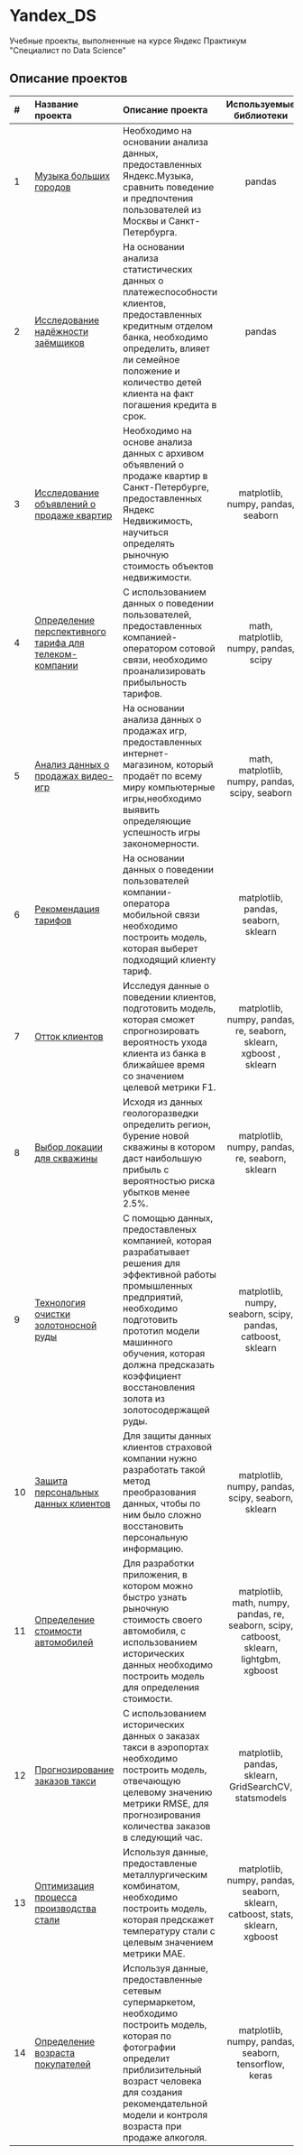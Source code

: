 # Yandex_DS
Учебные проекты, выполненные на курсе Яндекс Практикум "Специалист по Data Science"

## Описание проектов 

| # | Название проекта | Описание проекта | Используемые библиотеки |
| :-------------------- | :-------------------- | :--------------------- |:---------------------------:|
| 1 | [Музыка больших городов](https://github.com/MariaPyat/Yandex_DS/blob/main/01_Big%20cities%20music/Музыка%20больших%20городов.ipynb "Музыка больших городов") | Необходимо на основании анализа данных, предоставленных Яндекс.Музыка, сравнить поведение и предпочтения пользователей из Москвы и Санкт-Петербурга. | pandas |
| 2 | [Исследование надёжности заёмщиков](https://github.com/MariaPyat/Yandex_DS/blob/main/02_Credit%20risk%20evaluation/Исследование%20надёжности%20заёмщиков.ipynb "Исследование надёжности заёмщиков")| На основании анализа статистических данных о платежеспособности клиентов, предоставленных кредитным отделом банка, необходимо определить, влияет ли семейное положение и количество детей клиента на факт погашения кредита в срок. | pandas |
| 3 | [Исследование объявлений о продаже квартир](https://github.com/MariaPyat/Yandex_DS/blob/main/03_Apartments%20sale%20ads%20research/Исследование%20объявлений%20о%20продаже%20квартир.ipynb "Исследование объявлений о продаже квартир") | Необходимо на основе анализа данных с архивом объявлений о продаже квартир в Санкт-Петербурге, предоставленных Яндекс Недвижимость, научиться определять рыночную стоимость объектов недвижимости. | matplotlib, numpy, pandas, seaborn |
| 4 | [Определение перспективного тарифа для телеком-компании](https://github.com/MariaPyat/Yandex_DS/blob/main/04_Determination%20of%20a%20tariff%20for%20a%20telecom%20company/Определение%20перспективного%20тарифа%20для%20телеком.ipynb "Определение перспективного тарифа для телеком-компании") | С использованием данных о поведении пользователей, предоставленных компанией-оператором сотовой связи, необходимо проанализировать прибыльность тарифов. | math, matplotlib, numpy, pandas, scipy |
| 5 | [Анализ данных о продажах видео-игр](https://github.com/MariaPyat/Yandex_DS/blob/main/05_Video-games%20sales%20analysis/Анализ%20продаж%20видео-игр.ipynb "Анализ данных о продажах видео-игр") | На основании анализа данных о продажах игр, предоставленных интернет-магазином, который продаёт по всему миру компьютерные игры,необходимо выявить определяющие успешность игры закономерности.| math, matplotlib, numpy, pandas, scipy, seaborn |
| 6 | [Рекомендация тарифов](https://github.com/MariaPyat/Yandex_DS/blob/main/06_Recommendation%20of%20tariffs/Рекомендация%20тарифов.ipynb "Рекомендация тарифов") | На основании данных о поведении пользователей компании-оператора мобильной связи необходимо построить модель, которая выберет подходящий клиенту тариф. | matplotlib, pandas, seaborn, sklearn |
| 7 | [Отток клиентов](https://github.com/MariaPyat/Yandex_DS/blob/main/07_Bank%20customer%20churn/Отток%20клиентов.ipynb "Отток клиентов") | Исследуя данные о поведении клиентов, подготовить модель, которая сможет спрогнозировать вероятность ухода клиента из банка в ближайшее время со значением целевой метрики F1. | matplotlib, numpy, pandas, re, seaborn, sklearn, xgboost , sklearn |
| 8 | [Выбор локации для скважины](https://github.com/MariaPyat/Yandex_DS/blob/main/08_Choosing%20a%20location%20for%20a%20well/Выбор%20локации%20для%20скважины.ipynb "Выбор локации для скважины") | Исходя из данных геологоразведки определить регион, бурение новой скважины в котором даст наибольшую прибыль с вероятностью риска убытков менее 2.5%.  | matplotlib, numpy, pandas, re, seaborn, sklearn |	
| 9 | [Технология очистки золотоносной руды](https://github.com/MariaPyat/Yandex_DS/blob/main/09_Gold%20recovery/Технология%20очистки%20золотоносной%20руды.ipynb "Технология очистки золотоносной руды") | С помощью данных, предоставленых компанией, которая разрабатывает решения для эффективной работы промышленных предприятий, необходимо подготовить прототип модели машинного обучения, которая должна предсказать коэффициент восстановления золота из золотосодержащей руды.  | matplotlib, numpy, seaborn, scipy, pandas, catboost, sklearn |
| 10 | [Защита персональных данных клиентов](https://github.com/MariaPyat/Yandex_DS/blob/main/10_Client%20personal%20data%20protection/Защита%20персональных%20данных%20клиентов.ipynb "Защита персональных данных клиентов") | Для защиты данных клиентов страховой компании нужно разработать такой метод преобразования данных, чтобы по ним было сложно восстановить персональную информацию. | matplotlib, numpy, pandas, scipy, seaborn, sklearn |
| 11 | [Определение стоимости автомобилей](https://github.com/MariaPyat/Yandex_DS/blob/main/11_Car%20price%20determination/Определение%20стоимости%20автомобилей.ipynb "Определение стоимости автомобилей") | Для разработки приложения, в котором можно быстро узнать рыночную стоимость своего автомобиля, с использованием исторических данных необходимо построить модель для определения стоимости. | matplotlib, math, numpy, pandas, re, seaborn, scipy, catboost, sklearn, lightgbm, xgboost |
| 12 | [Прогнозирование заказов такси](https://github.com/MariaPyat/Yandex_DS/blob/main/12_Taxi%20orders%20forecast/Прогнозирование%20заказов%20такси.ipynb "Прогнозирование заказов такси") | С использованием исторических данных о заказах такси в аэропортах необходимо построить модель, отвечающую целевому значению метрики RMSE, для прогнозирования количества заказов в следующий час.| matplotlib, pandas, sklearn, GridSearchCV, statsmodels |
| 13 | [Оптимизация процесса производства стали](https://github.com/MariaPyat/Yandex_DS/blob/main/13_Steel%20production%20optimization/Оптимизация%20процесса%20производства%20стали.ipynb "Оптимизация процесса производства стали") | Используя данные, предоставленые металлургическим комбинатом, необходимо построить модель, которая предскажет температуру стали с целевым значением метрики МАЕ. | matplotlib, numpy, pandas, seaborn, sklearn, catboost, stats, sklearn, xgboost |
| 14 | [Определение возраста покупателей](https://github.com/MariaPyat/Yandex_DS/blob/main/14_Customer%20age%20determination/Определение%20возраста%20покупателей.ipynb "Определение возраста покупателей") | Используя данные, предоставленные сетевым супермаркетом, необходимо построить модель, которая по фотографии определит приблизительный возраст человека для создания рекомендательной модели и контроля возраста при продаже алкоголя. | matplotlib, numpy, pandas, seaborn, tensorflow, keras |
